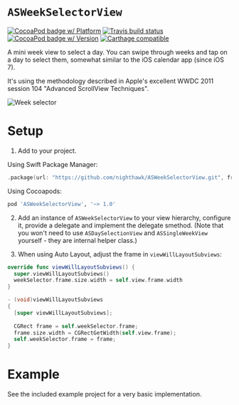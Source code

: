 # `ASWeekSelectorView`

[![CocoaPod badge w/ Platform](http://cocoapod-badges.herokuapp.com/p/ASWeekSelectorView/badge.png)](http://cocoadocs.org/docsets/ASWeekSelectorView)
[![Travis build status](https://travis-ci.org/nighthawk/ASWeekSelectorView.svg?branch=master)](https://travis-ci.org/nighthawk/ASWeekSelectorView)
[![CocoaPod badge w/ Version](http://cocoapod-badges.herokuapp.com/v/ASWeekSelectorView/badge.png)](http://cocoadocs.org/docsets/ASWeekSelectorView)
[![Carthage compatible](https://img.shields.io/badge/Carthage-compatible-4BC51D.svg?style=flat)](https://github.com/Carthage/Carthage)

A mini week view to select a day. You can swipe through weeks and tap on a day to select them, somewhat similar to the iOS calendar app (since iOS 7).
 
It's using the methodology described in Apple's excellent WWDC 2011 session 104 "Advanced ScrollView Techniques".

![Week selector](https://github.com/nighthawk/ASWeekSelectorView/raw/main/weekpicker.gif)

# Setup

1) Add to your project.

Using Swift Package Manager:

```swift
.package(url: "https://github.com/nighthawk/ASWeekSelectorView.git", from: "1.0.0")
```

Using Cocoapods:

```ruby
pod 'ASWeekSelectorView', '~> 1.0'
```

2) Add an instance of `ASWeekSelectorView` to your view hierarchy, configure it, provide a delegate and implement the delegate smethod. (Note that you won't need to use `ASDaySelectionView` and `ASSingleWeekView` yourself - they are internal helper class.)

3) When using Auto Layout, adjust the frame in `viewWillLayoutSubviews`:

```swift
override func viewWillLayoutSubviews() {
  super.viewWillLayoutSubviews()
  weekSelector.frame.size.width = self.view.frame.width
}
```

```objective-c
- (void)viewWillLayoutSubviews
{
  [super viewWillLayoutSubviews];
  
  CGRect frame = self.weekSelector.frame;
  frame.size.width = CGRectGetWidth(self.view.frame);
  self.weekSelector.frame = frame;
}
```


# Example

See the included example project for a very basic implementation.
